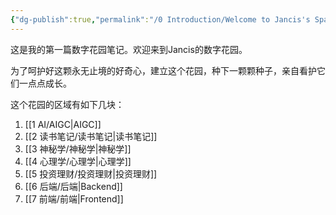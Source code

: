 ```yaml
---
{"dg-publish":true,"permalink":"/0 Introduction/Welcome to Jancis's Space/","tags":["gardenEntry"],"noteIcon":""}
---
```


这是我的第一篇数字花园笔记。欢迎来到Jancis的数字花园。

为了呵护好这颗永无止境的好奇心，建立这个花园，种下一颗颗种子，亲自看护它们一点点成长。

这个花园的区域有如下几块：

1. [[1 AI/AIGC\|AIGC]]
2. [[2 读书笔记/读书笔记\|读书笔记]]
3. [[3 神秘学/神秘学\|神秘学]]
4. [[4 心理学/心理学\|心理学]]
5. [[5 投资理财/投资理财\|投资理财]]
6. [[6 后端/后端\|Backend]]
7. [[7 前端/前端\|Frontend]]
